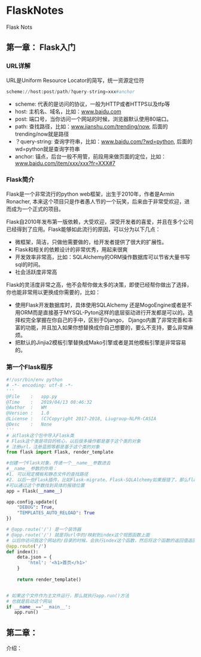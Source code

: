 # FlaskNotes

Flask Nots

## 第一章： Flask入门

### URL详解

URL是Uniform Resource Locator的简写，统一资源定位符

```python
scheme://host:post/path/?query-string=xxx#anchor
```

- scheme: 代表的是访问的协议，一般为HTTP或者HTTPS以及tfp等
- host: 主机名、域名，比如：www.baidu.com
- post: 端口号，当你访问一个网站的时候，浏览器默认使用80端口。
- path: 查找路径，比如：www.jianshu.com/trending/now, 后面的trending/now就是路径
- ？query-string: 查询字符串，比如：www.baidu.com/?wd=python, 后面的wd=python就是查询字符串
- anchor: 锚点，后台一般不用管，前段用来做页面的定位，比如：www.baidu.com/item/xxx/xxx?fr=XXX#7

### Flask简介

Flask是一个非常流行的python web框架，出生于2010年，作者是Armin Ronacher, 本来这个项目只是作者愚人节的一个玩笑，后来由于非常受欢迎，进而成为一个正式的项目。

Flask自2010年发布第一版依赖，大受欢迎，深受开发者的喜爱，并且在多个公司已经得到了应用。Flask能够如此流行的原因，可以分为以下几点：

- 微框架，简洁，只做他需要做的，给开发者提供了很大的扩展性。
- Flask和相关的依赖设计的非常优秀，用起来很爽
- 开发效率非常高，比如：SQLAlchemy的ORM操作数据库可以节省大量书写sql的时间。
- 社会活跃度非常高

Flask的灵活度非常之高，他不会帮你做太多的决策，即使已经帮你做出了选择，你也能非常用以更换成你需要的，比如：

- 使用Flask开发数据库时，具体使用SQLAlchemy 还是MogoEngine或者是不用ORM而是直接基于MYSQL-Pyton这样的底层驱动进行开发都是可以的。选择权完全掌握在你自己的手中，区别于Django， Django内置了非常完善和丰富的功能，并且加入如果你想替换成你自己想要的，要么不支持，要么非常麻烦。
- 把默认的Jinjia2模板引擎替换成Mako引擎或者是其他模板引擎是非常容易的。

### 第一个Flask程序

```python
#!/usr/bin/env python
# -*- encoding: utf-8 -*-
'''
@File    :   app.py
@Time    :   2019/04/13 08:46:32
@Author  :   WM 
@Version :   1.0
@License :   (C)Copyright 2017-2018, Liugroup-NLPR-CASIA
@Desc    :   None
'''
# 从flask这个包中导入Flask类
# Flask这个类是项目的核心，以后很多操作都是基于这个类的对象
# 注册url，注册蓝图等都是基于这个类的对象
from flask import Flask, render_template

#创建一个Flask对象，传递一个__name__参数进去
#__name__参数的作用：
#1. 可以规定模板和静态文件的查找路径
#2. 以后一些Flask插件，比如Flask-migrate、Flask-SQLAlchemy如果报错了，那么flask
#可以通过这个参数找到具体的报错位置
app = Flask(__name__)

app.config.update({
    "DEBUG": True,
    "TEMPLATES_AUTO_RELOAD": True
})

# @app.route('/') 是一个装饰器
# @app.route('/') 就是将url中的/映射到index这个视图函数上面
# 以后你访问我这个网站的/目录的时候，会执行index这个函数，然后将这个函数的返回值返回给浏览器
@app.route('/')
def index():
    deta.json = {
        'html': '<h1>首页</h1>'
    }  
    
    return render_template()


# 如果这个文件作为主文件运行，那么就执行app.run()方法
# 也就是启动这个网站
if __name__=='__main__':
   app.run()

```

## 第二章：

介绍：